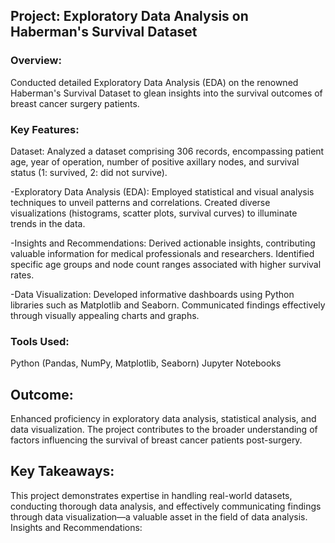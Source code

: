 ## Project: Exploratory Data Analysis on Haberman's Survival Dataset

### Overview:
Conducted detailed Exploratory Data Analysis (EDA) on the renowned Haberman's Survival Dataset to glean insights into the survival outcomes of breast cancer surgery patients.

### Key Features:
Dataset: Analyzed a dataset comprising 306 records, encompassing patient age, year of operation, number of positive axillary nodes, and survival status (1: survived, 2: did not survive).

-Exploratory Data Analysis (EDA):
Employed statistical and visual analysis techniques to unveil patterns and correlations.
Created diverse visualizations (histograms, scatter plots, survival curves) to illuminate trends in the data.

-Insights and Recommendations:
Derived actionable insights, contributing valuable information for medical professionals and researchers.
Identified specific age groups and node count ranges associated with higher survival rates.

-Data Visualization:
Developed informative dashboards using Python libraries such as Matplotlib and Seaborn.
Communicated findings effectively through visually appealing charts and graphs.

### Tools Used:
Python (Pandas, NumPy, Matplotlib, Seaborn)
Jupyter Notebooks

## Outcome:
Enhanced proficiency in exploratory data analysis, statistical analysis, and data visualization. The project contributes to the broader understanding of factors influencing the survival of breast cancer patients post-surgery.

## Key Takeaways:
This project demonstrates expertise in handling real-world datasets, conducting thorough data analysis, and effectively communicating findings through data visualization—a valuable asset in the field of data analysis. Insights and Recommendations:
